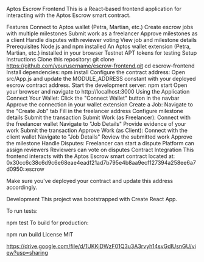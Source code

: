 Aptos Escrow Frontend
This is a React-based frontend application for interacting with the Aptos Escrow smart contract.

Features
Connect to Aptos wallet (Petra, Martian, etc.)
Create escrow jobs with multiple milestones
Submit work as a freelancer
Approve milestones as a client
Handle disputes with reviewer voting
View job and milestone details
Prerequisites
Node.js and npm installed
An Aptos wallet extension (Petra, Martian, etc.) installed in your browser
Testnet APT tokens for testing
Setup Instructions
Clone this repository:
git clone https://github.com/yourusername/escrow-frontend.git
cd escrow-frontend
Install dependencies:
npm install
Configure the contract address: Open src/App.js and update the MODULE_ADDRESS constant with your deployed escrow contract address.
Start the development server:
npm start
Open your browser and navigate to http://localhost:3000
Using the Application
Connect Your Wallet:
Click the "Connect Wallet" button in the navbar
Approve the connection in your wallet extension
Create a Job:
Navigate to the "Create Job" tab
Fill in the freelancer address
Configure milestone details
Submit the transaction
Submit Work (as Freelancer):
Connect with the freelancer wallet
Navigate to "Job Details"
Provide evidence of your work
Submit the transaction
Approve Work (as Client):
Connect with the client wallet
Navigate to "Job Details"
Review the submitted work
Approve the milestone
Handle Disputes:
Freelancer can start a dispute
Platform can assign reviewers
Reviewers can vote on disputes
Contract Integration
This frontend interacts with the Aptos Escrow smart contract located at: 0x30cc6c38c6d9c6e68eae4eadf21ad7b795e4b8aa9ecf127394a258ee6a7d0950::escrow

Make sure you've deployed your contract and update this address accordingly.

Development
This project was bootstrapped with Create React App.

To run tests:

npm test
To build for production:

npm run build
License
MIT

https://drive.google.com/file/d/1UKKjDWzF01Q3u3A3rvyh14svGdlUsnGU/view?usp=sharing
